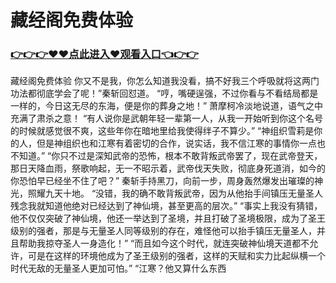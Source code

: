 # 藏经阁免费体验

### <a href="https://github.com/xinfue/dunp/issues/2">👉👉👉♥♥点此进入♥观看入口👈👉👉</a>

藏经阁免费体验
你又不是我，你怎么知道我没看，搞不好我三个呼吸就将这两门功法都彻底学会了呢！”秦斩回怼道。
    “哼，嘴硬逞强，不过你看与不看结局都是一样的，今日这无尽的东海，便是你的葬身之地！”
    萧摩柯冷淡地说道，语气之中充满了肃杀之意！
    “有人说你是武朝年轻一辈第一人，从我一开始听到你这个名号的时候就感觉很不爽，这些年你在暗地里给我使得绊子不算少。”
    “神组织雪莉是你的人，但是神组织也和江寒有着密切的合作，说实话，我不信江寒的事情你一点也不知道。”
    “你只不过是深知武帝的恐怖，根本不敢背叛武帝罢了，现在武帝登天，那日天降血雨，祭歌响起，无一不昭示着，武帝伐天失败，彻底身死道消，如今的你恐怕早已经坐不住了吧？”
    秦斩手持黑刀，向前一步，周身轰然爆发出璀璨的神光，照耀九天十地。
    “没错，我的确不敢背叛武帝，因为从他抬手间镇压无量圣人残念我就知道他绝对已经达到了神仙境，甚至更高的层次。”
    “事实上我没有猜错，他不仅仅突破了神仙境，他还一举达到了圣境，并且打破了圣境极限，成为了圣王级别的强者，那是与无量圣人同等级别的存在，难怪他可以抬手镇压无量圣人，并且帮助我掠夺圣人一身造化！”
    “而且如今这个时代，就连突破神仙境天道都不允许，可是在这样的环境他成为了圣王级别的强者，这样的天赋和实力比起纵横一个时代无敌的无量圣人更加可怕。”
    “江寒？他又算什么东西
